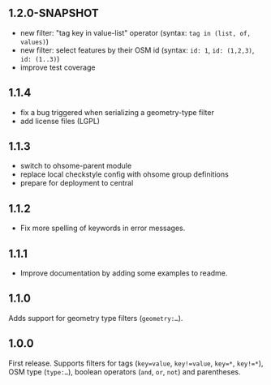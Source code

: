 1.2.0-SNAPSHOT
--------------

* new filter: "tag key in value-list" operator (syntax: `tag in (list, of, values)`)
* new filter: select features by their OSM id (syntax: `id: 1`, `id: (1,2,3)`, `id: (1..3)`)
* improve test coverage

1.1.4
-----

* fix a bug triggered when serializing a geometry-type filter
* add license files (LGPL)

1.1.3
-----

* switch to ohsome-parent module
* replace local checkstyle config with ohsome group definitions
* prepare for deployment to central

1.1.2
-----

* Fix more spelling of keywords in error messages.

1.1.1
-----

* Improve documentation by adding some examples to readme.

1.1.0
-----

Adds support for geometry type filters (`geometry:…`).

1.0.0
-----

First release.
Supports filters for tags (`key=value`, `key!=value`, `key=*`, `key!=*`), OSM type (`type:…`), boolean operators (`and`, `or`, `not`) and parentheses.

